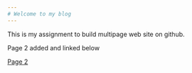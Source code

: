 ```yaml
---
# Welcome to my blog
---
```

This is my assignment to build multipage web site on github.

Page 2 added and linked below 

[Page 2](Page2.md)

